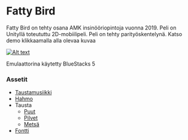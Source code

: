# Fatty Bird

Fatty Bird on tehty osana AMK insinööriopintoja vuonna 2019. Peli on Unityllä toteututtu 2D-mobiilipeli. Peli on tehty parityöskentelynä. Katso demo klikkaamalla alla olevaa kuvaa

[![Alt text](https://img.youtube.com/vi/8iw-LLdN9E4/0.jpg)](https://www.youtube.com/watch?v=8iw-LLdN9E4)

Emulaattorina käytetty BlueStacks 5

### Assetit

* [Taustamusiikki](https://opengameart.org/content/loop-house-in-a-forest)
* [Hahmo](https://opengameart.org/content/pink-flappy-bird-sprite-sheets)
* Tausta
  * [Puut](https://opengameart.org/content/gnarly-tree)
  * [Pilvet](https://opengameart.org/content/2d-clouds-pack)
  * [Metsä](https://thewisehedgehog.itch.io/tmb)
* [Fontti](https://www.1001fonts.com/captainswabby-font.html)
